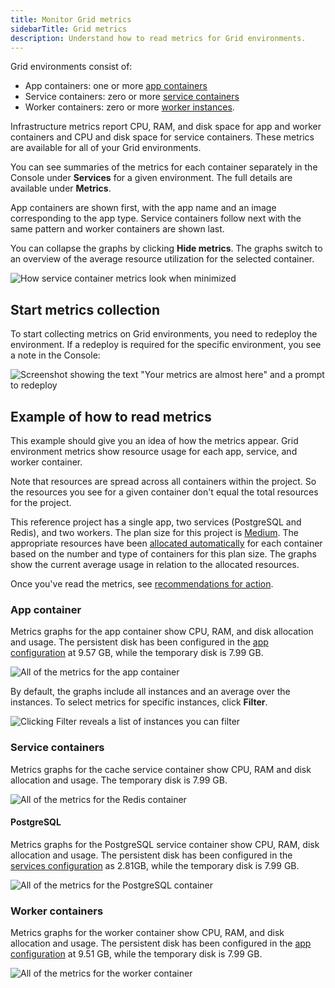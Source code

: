 ```yaml
---
title: Monitor Grid metrics
sidebarTitle: Grid metrics
description: Understand how to read metrics for Grid environments.
---
```


Grid environments consist of:

* App containers: one or more [app containers](/create-apps/_index.md)
* Service containers: zero or more [service containers](/add-services/_index.md)
* Worker containers: zero or more [worker instances](/create-apps/app-reference/single-runtime-image.md#workers).

Infrastructure metrics report CPU, RAM, and disk space for app and worker containers
and CPU and disk space for service containers. These metrics are available for all of your Grid environments.

You can see summaries of the metrics for each container separately in the Console under **Services** for a given environment. The full details are available under **Metrics**.

App containers are shown first, with the app name and an image corresponding to the app type.
Service containers follow next with the same pattern and worker containers are shown last.

You can collapse the graphs by clicking **Hide metrics**.
The graphs switch to an overview of the average resource utilization for the selected container.

![How service container metrics look when minimized](/images/metrics/grid-postgresql-hidden.png "0.65")

## Start metrics collection

To start collecting metrics on Grid environments, you need to redeploy the environment.
If a redeploy is required for the specific environment, you see a note in the Console:

![Screenshot showing the text "Your metrics are almost here" and a prompt to redeploy](/images/metrics/metrics-redeploy-prompt.png "0.3")

## Example of how to read metrics

This example should give you an idea of how the metrics appear.
Grid environment metrics show resource usage for each app, service, and worker container.

Note that resources are spread across all containers within the project.
So the resources you see for a given container don't equal the total resources for the project.

This reference project has a single app, two services (PostgreSQL and Redis), and two workers.
The plan size for this project is [Medium](https://upsun.com/fixed-pricing/).
The appropriate resources have been [allocated automatically](/create-apps/app-reference/single-runtime-image.md#sizes) for each container
based on the number and type of containers for this plan size.
The graphs show the current average usage in relation to the allocated resources.

Once you've read the metrics, see [recommendations for action](/increase-observability/metrics/_index.md#grid-environments).

### App container

Metrics graphs for the app container show CPU, RAM, and disk allocation and usage.
The persistent disk has been configured in the [app configuration](/create-apps/app-reference/single-runtime-image.md#top-level-properties)
at 9.57&nbsp;GB, while the temporary disk is 7.99&nbsp;GB.

![All of the metrics for the app container](/images/metrics/grid-appcontainer.png)

By default, the graphs include all instances and an average over the instances.
To select metrics for specific instances, click **Filter**.

![Clicking Filter reveals a list of instances you can filter](/images/metrics/filtering-gen3.png "0.4")

### Service containers

Metrics graphs for the cache service container show CPU, RAM and disk allocation and usage.
The temporary disk is 7.99&nbsp;GB.

![All of the metrics for the Redis container](/images/metrics/grid-services.png)

#### PostgreSQL

Metrics graphs for the PostgreSQL service container show CPU, RAM, disk allocation and usage.
The persistent disk has been configured in the [services configuration](/add-services/_index.md)
as 2.81GB,
while the temporary disk is 7.99&nbsp;GB.

![All of the metrics for the PostgreSQL container](/images/metrics/grid-postgresql-full.png)


### Worker containers

Metrics graphs for the worker container show CPU, RAM, and disk allocation and usage.
The persistent disk has been configured in the [app configuration](/create-apps/app-reference/single-runtime-image.md#top-level-properties)
at 9.51&nbsp;GB, while the temporary disk is 7.99&nbsp;GB.

![All of the metrics for the worker container](/images/metrics/grid-workers.png)

